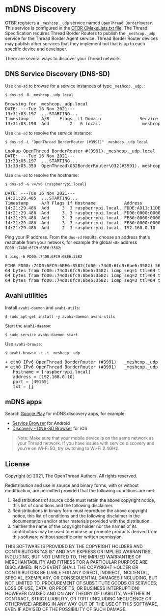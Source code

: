 # mDNS Discovery

OTBR registers a `_meshcop._udp` service named `OpenThread BorderRouter`. This
service is configured in the
[OTBR CMakeLists.txt file](https://github.com/openthread/ot-br-posix/blob/main/CMakeLists.txt#L36).
The  Thread Specification requires Thread Border Routers to publish the
`_meshcop._udp` service for the Thread Border Agent service. Thread Border
Router devices may publish other services that they implement but that is up
to each specific device and developer.

There are several ways to discover your Thread network.

## DNS Service Discovery (DNS-SD)

Use `dns-sd` to browse for a service instances of type `_meshcop._udp.`:

```
$ dns-sd -B _meshcop._udp local
```

<pre>
Browsing for _meshcop._udp.local
DATE: ---Tue 16 Nov 2021---
13:31:03.197  ...STARTING...
Timestamp     A/R    Flags  if Domain               Service Type         Instance Name
13:31:03.198  Add        2   6 local.               _meshcop._udp.       OpenThread BorderRouter (#3991)
</pre>

Use `dns-sd` to resolve the service instance:

```
$ dns-sd -L "OpenThread BorderRouter (#3991)" _meshcop._udp local
```

<pre>
Lookup OpenThread BorderRouter #(3991)._meshcop._udp.local
DATE: ---Tue 16 Nov 2021---
13:33:05.197  ...STARTING...
13:33:05.350  OpenThread\032BorderRouter\032(#3991)._meshcop._udp.local. can be reached at raspberrypi.local.:49155 (interface 3)
</pre>

Use `dns-sd` to resolve the hostname:

```
$ dns-sd -G v4/v6 {raspberrypi.local}
```

<pre>
DATE: ---Tue 16 Nov 2021---
14:21:29.485  ...STARTING...
Timestamp     A/R Flags if Hostname           Address                                      TTL
14:21:29.486  Add     3  3 raspberrypi.local. FDDE:AD11:11DE:0000:74D0:6FC9:6BE6:3582%&lt;0&gt;  120
14:21:29.486  Add     3  3 raspberrypi.local. FD00:0000:0000:0000:74D0:6FC9:6BE6:3582%&lt;0&gt;  120
14:21:29.486  Add     3  3 raspberrypi.local. FE80:0000:0000:0000:74D0:6FC9:6BE6:3582%eth0 120
14:21:29.486  Add     3  3 raspberrypi.local. FE80:0000:0000:0000:287F:87CA:F4B3:498A%eth0 120
14:21:29.486  Add     2  3 raspberrypi.local. 192.168.0.10                                 120
</pre>

Ping your IP address. From the `dns-sd` results, choose an address that's
reachable from your network, for example the global `<0>` address
`FD00::74D0:6FC9:6BE6:3582`:

```
$ ping -6 FD00::74D0:6FC9:6BE6:3582

```

<pre>
PING FD00::74D0:6FC9:6BE6:3582(fd00::74d0:6fc9:6be6:3582) 56 data bytes
64 bytes from fd00::74d0:6fc9:6be6:3582: icmp_seq=1 ttl=64 time=27.1 ms
64 bytes from fd00::74d0:6fc9:6be6:3582: icmp_seq=2 ttl=64 time=3.18 ms
64 bytes from fd00::74d0:6fc9:6be6:3582: icmp_seq=3 ttl=64 time=2.76 ms
</pre>

## Avahi utilities

Install `avahi-daemon` and `avahi-utils`:

```
$ sudo apt-get install -y avahi-daemon avahi-utils
```

Start the `avahi-daemon`:

```
$ sudo service avahi-daemon start
```

Use `avahi-browse`:

```
$ avahi-browse -r -t _meshcop._udp
```

<pre>
+ eth0 IPv6 OpenThread BorderRouter (#3991)   _meshcop._udp        local
= eth0 IPv6 OpenThread BorderRouter (#3991)   _meshcop._udp        local
   hostname = [raspberrypi.local]
   address = [192.168.0.10]
   port = [49155]
   txt = []
</pre>

## mDNS apps

Search [Google Play](https://play.google.com/store/search?q=mDNS%20discovery&c=apps) for mDNS
discovery apps, for example:

* [Service Browser](https://play.google.com/store/apps/details?id=com.druk.servicebrowser) for Android
* [Discovery - DNS-SD Browser](https://apps.apple.com/app/discovery-dns-sd-browser/id305441017) for iOS

> Note: Make sure that your mobile device is on the same network as your Thread
network. If you have issues with service discovery and you're on Wi-Fi 5G, try
switching to Wi-Fi 2.4GHz.

## License

Copyright (c) 2021, The OpenThread Authors.
All rights reserved.

Redistribution and use in source and binary forms, with or without
modification, are permitted provided that the following conditions are met:
1. Redistributions of source code must retain the above copyright
   notice, this list of conditions and the following disclaimer.
2. Redistributions in binary form must reproduce the above copyright
   notice, this list of conditions and the following disclaimer in the
   documentation and/or other materials provided with the distribution.
3. Neither the name of the copyright holder nor the
   names of its contributors may be used to endorse or promote products
   derived from this software without specific prior written permission.

THIS SOFTWARE IS PROVIDED BY THE COPYRIGHT HOLDERS AND CONTRIBUTORS "AS IS"
AND ANY EXPRESS OR IMPLIED WARRANTIES, INCLUDING, BUT NOT LIMITED TO, THE
IMPLIED WARRANTIES OF MERCHANTABILITY AND FITNESS FOR A PARTICULAR PURPOSE
ARE DISCLAIMED. IN NO EVENT SHALL THE COPYRIGHT HOLDER OR CONTRIBUTORS BE
LIABLE FOR ANY DIRECT, INDIRECT, INCIDENTAL, SPECIAL, EXEMPLARY, OR
CONSEQUENTIAL DAMAGES (INCLUDING, BUT NOT LIMITED TO, PROCUREMENT OF
SUBSTITUTE GOODS OR SERVICES; LOSS OF USE, DATA, OR PROFITS; OR BUSINESS
INTERRUPTION) HOWEVER CAUSED AND ON ANY THEORY OF LIABILITY, WHETHER IN
CONTRACT, STRICT LIABILITY, OR TORT (INCLUDING NEGLIGENCE OR OTHERWISE)
ARISING IN ANY WAY OUT OF THE USE OF THIS SOFTWARE, EVEN IF ADVISED OF THE
POSSIBILITY OF SUCH DAMAGE.
